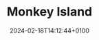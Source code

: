 ---
date: 2024-02-18T14:12:44+0100
title: Monkey Island
resources:
  - src: cat-1.jpg
    title: Brown tabby cat on white stairs
    params:
      date: 2024-02-18T13:04:30+0100
  - src: Frame-4.png
    title: Selective focus photography of orange and white cat on brown table
    params:
      date: 2024-02-18T13:04:30+0100
---